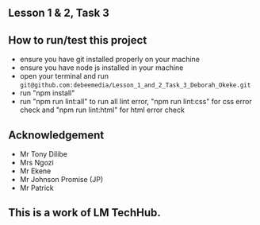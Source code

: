 ## Lesson 1 & 2, Task 3
## How to run/test this project
* ensure you have git installed properly on your machine
* ensure you have node js installed in your machine
* open your terminal and run `git@github.com:debeemedia/Lesson_1_and_2_Task_3_Deborah_Okeke.git`
* run "npm install"
* run "npm run lint:all" to run all lint error, "npm run lint:css" for css error check and "npm run lint:html" for html error check
## Acknowledgement
* Mr Tony Dilibe
* Mrs Ngozi
* Mr Ekene
* Mr Johnson Promise (JP)
* Mr Patrick
## This is a work of LM TechHub. 